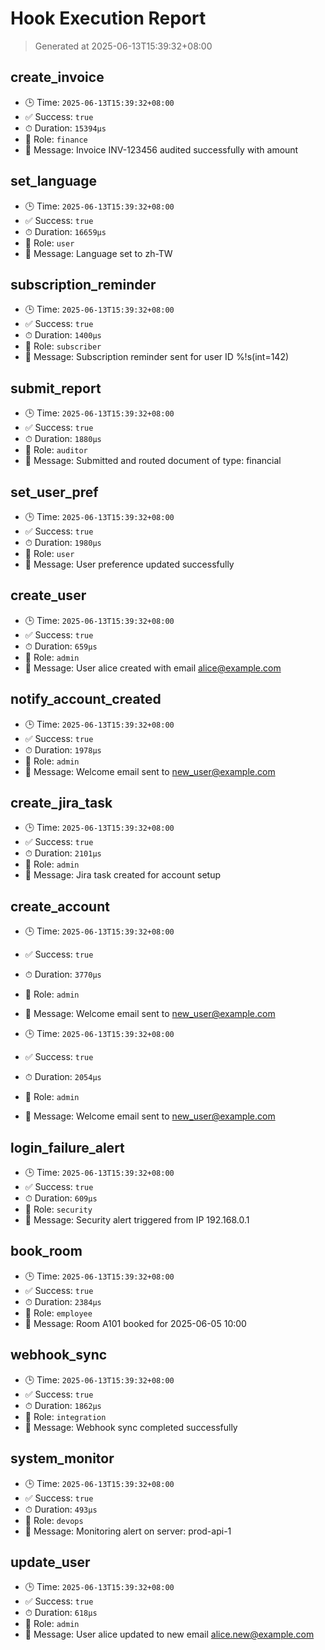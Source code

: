 # Hook Execution Report
> Generated at 2025-06-13T15:39:32+08:00

## create_invoice

- 🕒 Time: `2025-06-13T15:39:32+08:00`
- ✅ Success: `true`
- ⏱ Duration: `15394µs`
- 👤 Role: `finance`
- 💬 Message: Invoice INV-123456 audited successfully with amount 

## set_language

- 🕒 Time: `2025-06-13T15:39:32+08:00`
- ✅ Success: `true`
- ⏱ Duration: `16659µs`
- 👤 Role: `user`
- 💬 Message: Language set to zh-TW

## subscription_reminder

- 🕒 Time: `2025-06-13T15:39:32+08:00`
- ✅ Success: `true`
- ⏱ Duration: `1400µs`
- 👤 Role: `subscriber`
- 💬 Message: Subscription reminder sent for user ID %!s(int=142)

## submit_report

- 🕒 Time: `2025-06-13T15:39:32+08:00`
- ✅ Success: `true`
- ⏱ Duration: `1880µs`
- 👤 Role: `auditor`
- 💬 Message: Submitted and routed document of type: financial

## set_user_pref

- 🕒 Time: `2025-06-13T15:39:32+08:00`
- ✅ Success: `true`
- ⏱ Duration: `1980µs`
- 👤 Role: `user`
- 💬 Message: User preference updated successfully

## create_user

- 🕒 Time: `2025-06-13T15:39:32+08:00`
- ✅ Success: `true`
- ⏱ Duration: `659µs`
- 👤 Role: `admin`
- 💬 Message: User alice created with email alice@example.com

## notify_account_created

- 🕒 Time: `2025-06-13T15:39:32+08:00`
- ✅ Success: `true`
- ⏱ Duration: `1978µs`
- 👤 Role: `admin`
- 💬 Message: Welcome email sent to new_user@example.com

## create_jira_task

- 🕒 Time: `2025-06-13T15:39:32+08:00`
- ✅ Success: `true`
- ⏱ Duration: `2101µs`
- 👤 Role: `admin`
- 💬 Message: Jira task created for account setup

## create_account

- 🕒 Time: `2025-06-13T15:39:32+08:00`
- ✅ Success: `true`
- ⏱ Duration: `3770µs`
- 👤 Role: `admin`
- 💬 Message: Welcome email sent to new_user@example.com

- 🕒 Time: `2025-06-13T15:39:32+08:00`
- ✅ Success: `true`
- ⏱ Duration: `2054µs`
- 👤 Role: `admin`
- 💬 Message: Welcome email sent to new_user@example.com

## login_failure_alert

- 🕒 Time: `2025-06-13T15:39:32+08:00`
- ✅ Success: `true`
- ⏱ Duration: `609µs`
- 👤 Role: `security`
- 💬 Message: Security alert triggered from IP 192.168.0.1

## book_room

- 🕒 Time: `2025-06-13T15:39:32+08:00`
- ✅ Success: `true`
- ⏱ Duration: `2384µs`
- 👤 Role: `employee`
- 💬 Message: Room A101 booked for 2025-06-05 10:00

## webhook_sync

- 🕒 Time: `2025-06-13T15:39:32+08:00`
- ✅ Success: `true`
- ⏱ Duration: `1862µs`
- 👤 Role: `integration`
- 💬 Message: Webhook sync completed successfully

## system_monitor

- 🕒 Time: `2025-06-13T15:39:32+08:00`
- ✅ Success: `true`
- ⏱ Duration: `493µs`
- 👤 Role: `devops`
- 💬 Message: Monitoring alert on server: prod-api-1

## update_user

- 🕒 Time: `2025-06-13T15:39:32+08:00`
- ✅ Success: `true`
- ⏱ Duration: `618µs`
- 👤 Role: `admin`
- 💬 Message: User alice updated to new email alice.new@example.com
